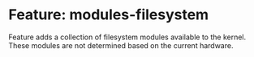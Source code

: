 # Feature: modules-filesystem

Feature adds a collection of filesystem modules available to the kernel.
These modules are not determined based on the current hardware.
